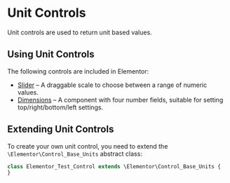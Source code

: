 # Unit Controls

<Badge type="tip" vertical="top" text="Elementor Core" /> <Badge type="warning" vertical="top" text="Basic" />

Unit controls are used to return unit based values.

## Using Unit Controls

The following controls are included in Elementor:

* [Slider](./controls/classes/control-slider) – A draggable scale to choose between a range of numeric values.
* [Dimensions](./controls/classes/control-dimensions) – A component with four number fields, suitable for setting top/right/bottom/left settings.

## Extending Unit Controls

To create your own unit control, you need to extend the `\Elementor\Control_Base_Units` abstract class:

```php {1}
class Elementor_Test_Control extends \Elementor\Control_Base_Units {
}
```
